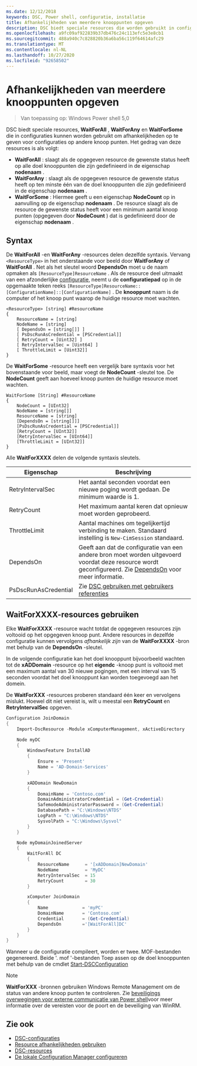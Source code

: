 ```yaml
---
ms.date: 12/12/2018
keywords: DSC, Power shell, configuratie, installatie
title: Afhankelijkheden van meerdere knooppunten opgeven
description: DSC biedt speciale resources die worden gebruikt in configuraties om afhankelijkheden op te geven voor configuraties op andere knoop punten.
ms.openlocfilehash: a9fc09af922839b37db476c24c113efc5e3e8cb1
ms.sourcegitcommit: 488a940c7c828820b36a6ba56c119f64614afc29
ms.translationtype: MT
ms.contentlocale: nl-NL
ms.lasthandoff: 10/27/2020
ms.locfileid: "92658502"
---
```

# <a name="specifying-cross-node-dependencies"></a>Afhankelijkheden van meerdere knooppunten opgeven

> Van toepassing op: Windows Power shell 5,0

DSC biedt speciale resources, **WaitForAll** , **WaitForAny** en **WaitForSome** die in configuraties kunnen worden gebruikt om afhankelijkheden op te geven voor configuraties op andere knoop punten. Het gedrag van deze resources is als volgt:

- **WaitForAll** : slaagt als de opgegeven resource de gewenste status heeft op alle doel knooppunten die zijn gedefinieerd in de eigenschap **nodenaam** .
- **WaitForAny** : slaagt als de opgegeven resource de gewenste status heeft op ten minste één van de doel knooppunten die zijn gedefinieerd in de eigenschap **nodenaam** .
- **WaitForSome** : Hiermee geeft u een eigenschap **NodeCount** op in aanvulling op de eigenschap **nodenaam** . De resource slaagt als de resource de gewenste status heeft voor een minimum aantal knoop punten (opgegeven door **NodeCount** ) dat is gedefinieerd door de eigenschap **nodenaam** .

## <a name="syntax"></a>Syntax

De **WaitForAll** -en **WaitForAny** -resources delen dezelfde syntaxis. Vervang `<ResourceType>` in het onderstaande voor beeld door **WaitForAny** of **WaitForAll** . Net als het sleutel woord **DependsOn** moet u de naam opmaken als `[ResourceType]ResourceName` . Als de resource deel uitmaakt van een afzonderlijke [configuratie](configurations.md), neemt u de **configuratiepad** op in de opgemaakte teken reeks `[ResourceType]ResourceName::[ConfigurationName]::[ConfigurationName]` . De **knooppunt** naam is de computer of het knoop punt waarop de huidige resource moet wachten.

```
<ResourceType> [string] #ResourceName
{
    ResourceName = [string]
    NodeName = [string]
    [ DependsOn = [string[]] ]
    [ PsDscRunAsCredential = [PSCredential]]
    [ RetryCount = [Uint32] ]
    [ RetryIntervalSec = [Uint64] ]
    [ ThrottleLimit = [Uint32]]
}
```

De **WaitForSome** -resource heeft een vergelijk bare syntaxis voor het bovenstaande voor beeld, maar voegt de **NodeCount** -sleutel toe. De **NodeCount** geeft aan hoeveel knoop punten de huidige resource moet wachten.

```
WaitForSome [String] #ResourceName
{
    NodeCount = [UInt32]
    NodeName = [string[]]
    ResourceName = [string]
    [DependsOn = [string[]]]
    [PsDscRunAsCredential = [PSCredential]]
    [RetryCount = [UInt32]]
    [RetryIntervalSec = [UInt64]]
    [ThrottleLimit = [UInt32]]
}
```

Alle **WaitForXXXX** delen de volgende syntaxis sleutels.

|       Eigenschap       |                                                                           Beschrijving                                                                           |
| -------------------- | --------------------------------------------------------------------------------------------------------------------------------------------------------------- |
| RetryIntervalSec     | Het aantal seconden voordat een nieuwe poging wordt gedaan. De minimum waarde is 1.                                                                                                            |
| RetryCount           | Het maximum aantal keren dat opnieuw moet worden geprobeerd.                                                                                                                           |
| ThrottleLimit        | Aantal machines om tegelijkertijd verbinding te maken. Standaard instelling is `New-CimSession` standaard.                                                                              |
| DependsOn            | Geeft aan dat de configuratie van een andere bron moet worden uitgevoerd voordat deze resource wordt geconfigureerd. Zie [DependsOn](resource-depends-on.md) voor meer informatie. |
| PsDscRunAsCredential | Zie [DSC gebruiken met gebruikers referenties](./runAsUser.md)                                                                                                           |

## <a name="using-waitforxxxx-resources"></a>WaitForXXXX-resources gebruiken

Elke **WaitForXXXX** -resource wacht totdat de opgegeven resources zijn voltooid op het opgegeven knoop punt.
Andere resources in dezelfde configuratie kunnen vervolgens *afhankelijk zijn* van de **WaitForXXXX** -bron met behulp van de **DependsOn** -sleutel.

In de volgende configuratie kan het doel knooppunt bijvoorbeeld wachten tot de **xADDomain** -resource op het **eigendc** -knoop punt is voltooid met een maximum aantal van 30 nieuwe pogingen, met een interval van 15 seconden voordat het doel knooppunt kan worden toegevoegd aan het domein.

De **WaitForXXX** -resources proberen standaard één keer en vervolgens mislukt. Hoewel dit niet vereist is, wilt u meestal een **RetryCount** en **RetryIntervalSec** opgeven.

```powershell
Configuration JoinDomain
{
    Import-DscResource -Module xComputerManagement, xActiveDirectory

    Node myDC
    {
        WindowsFeature InstallAD
        {
            Ensure = 'Present'
            Name = 'AD-Domain-Services'
        }

        xADDomain NewDomain
        {
            DomainName = 'Contoso.com'
            DomainAdministratorCredential = (Get-Credential)
            SafemodeAdministratorPassword = (Get-Credential)
            DatabasePath = "C:\Windows\NTDS"
            LogPath = "C:\Windows\NTDS"
            SysvolPath = "C:\Windows\Sysvol"
        }
    }

    Node myDomainJoinedServer
    {
        WaitForAll DC
        {
            ResourceName      = '[xADDomain]NewDomain'
            NodeName          = 'MyDC'
            RetryIntervalSec  = 15
            RetryCount        = 30
        }

        xComputer JoinDomain
        {
            Name             = 'myPC'
            DomainName       = 'Contoso.com'
            Credential       = (Get-Credential)
            DependsOn        ='[WaitForAll]DC'
        }
    }
}
```

Wanneer u de configuratie compileert, worden er twee. MOF-bestanden gegenereerd. Beide '. mof '-bestanden Toep assen op de doel knooppunten met behulp van de cmdlet [Start-DSCConfiguration](/powershell/module/psdesiredstateconfiguration/start-dscconfiguration)

> [!NOTE]
> **WaitForXXX** -bronnen gebruiken Windows Remote Management om de status van andere knoop punten te controleren. Zie [beveiligings overwegingen voor externe communicatie van Power shell](/powershell/scripting/learn/remoting/winrmsecurity)voor meer informatie over de vereisten voor de poort en de beveiliging van WinRM.

## <a name="see-also"></a>Zie ook

- [DSC-configuraties](configurations.md)
- [Resource afhankelijkheden gebruiken](resource-depends-on.md)
- [DSC-resources](../resources/resources.md)
- [De lokale Configuration Manager configureren](../managing-nodes/metaConfig.md)
